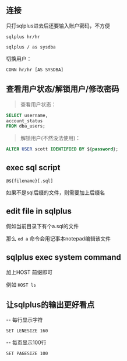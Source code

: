## 连接

只打sqlplus进去后还要输入账户密码，不方便

`sqlplus hr/hr`

`sqlplus / as sysdba`

切换用户：

`CONN hr/hr [AS SYSDBA]`

## 查看用户状态/解锁用户/修改密码

> 查看用户状态：

```sql
SELECT username,
account_status
FROM dba_users;
```

> 解锁用户(不然没法使用)：

```sql
ALTER USER scott IDENTIFIED BY ${password};
```

## exec sql script

`@${filename}[.sql]`

如果不是sql后缀的文件，则需要加上后缀名

## edit file in sqlplus

假如当前目录下有个a.sql的文件

那么 `ed a` 命令会用记事本notepad编辑该文件

## sqlplus exec system command

加上HOST 前缀即可

例如 `HOST ls`

## 让sqlplus的输出更好看点

-- 每行显示字符

`SET LENESIZE 160`

-- 每页显示100行

`SET PAGESIZE 100`